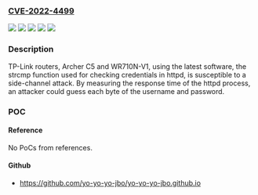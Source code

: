 ### [CVE-2022-4499](https://cve.mitre.org/cgi-bin/cvename.cgi?name=CVE-2022-4499)
![](https://img.shields.io/static/v1?label=Product&message=Archer%20C5&color=blue)
![](https://img.shields.io/static/v1?label=Product&message=WR710N&color=blue)
![](https://img.shields.io/static/v1?label=Version&message=%3D%20V1-151022%20&color=brighgreen)
![](https://img.shields.io/static/v1?label=Version&message=%3D%20V2_160221_US%20&color=brighgreen)
![](https://img.shields.io/static/v1?label=Vulnerability&message=CWE-676&color=brighgreen)

### Description

TP-Link routers, Archer C5 and WR710N-V1, using the latest software, the strcmp function used for checking credentials in httpd, is susceptible to a side-channel attack. By measuring the response time of the httpd process, an attacker could guess each byte of the username and password.

### POC

#### Reference
No PoCs from references.

#### Github
- https://github.com/yo-yo-yo-jbo/yo-yo-yo-jbo.github.io


